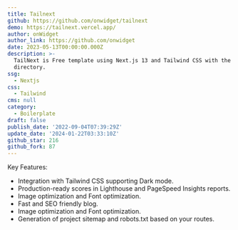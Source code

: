 ```yaml
---
title: Tailnext
github: https://github.com/onwidget/tailnext
demo: https://tailnext.vercel.app/
author: onWidget
author_link: https://github.com/onwidget
date: 2023-05-13T00:00:00.000Z
description: >-
  TailNext is Free template using Next.js 13 and Tailwind CSS with the new app
  directory.
ssg:
  - Nextjs
css:
  - Tailwind
cms: null
category:
  - Boilerplate
draft: false
publish_date: '2022-09-04T07:39:29Z'
update_date: '2024-01-22T03:33:10Z'
github_star: 216
github_fork: 87
---
```


Key Features:

- Integration with Tailwind CSS supporting Dark mode.
- Production-ready scores in Lighthouse and PageSpeed Insights reports.
- Image optimization and Font optimization.
- Fast and SEO friendly blog.
- Image optimization and Font optimization.
- Generation of project sitemap and robots.txt based on your routes.
